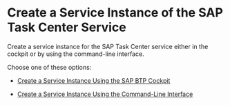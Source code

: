 <!-- loiod36035e4be814049b3c8601474ada046 -->

# Create a Service Instance of the SAP Task Center Service

Create a service instance for the SAP Task Center service either in the cockpit or by using the command-line interface.

Choose one of these options:

-   [Create a Service Instance Using the SAP BTP Cockpit](create-a-service-instance-using-the-sap-btp-cockpit-dc9af9f.md)

-   [Create a Service Instance Using the Command-Line Interface](create-a-service-instance-using-the-command-line-interface-119fefd.md)


